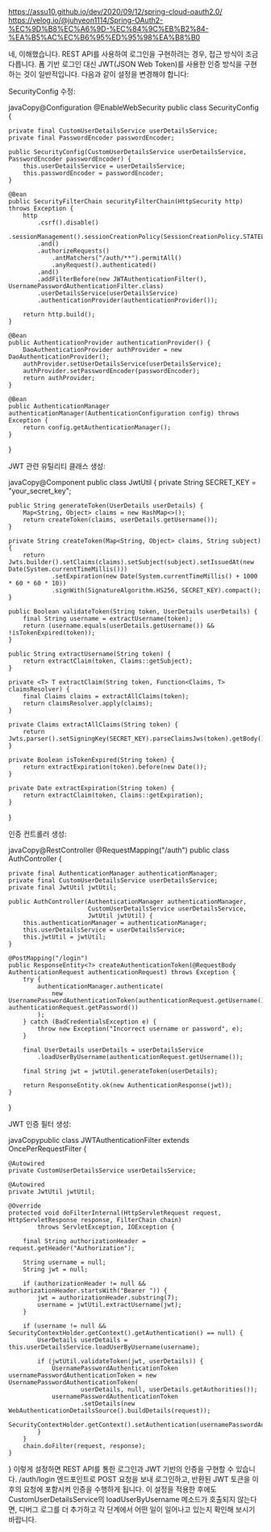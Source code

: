 https://assu10.github.io/dev/2020/09/12/spring-cloud-oauth2.0/
https://velog.io/@juhyeon1114/Spring-OAuth2-%EC%9D%B8%EC%A6%9D-%EC%84%9C%EB%B2%84-%EA%B5%AC%EC%B6%95%ED%95%98%EA%B8%B0


네, 이해했습니다. REST API를 사용하여 로그인을 구현하려는 경우, 접근 방식이 조금 다릅니다. 폼 기반 로그인 대신 JWT(JSON Web Token)를 사용한 인증 방식을 구현하는 것이 일반적입니다. 다음과 같이 설정을 변경해야 합니다:

SecurityConfig 수정:

javaCopy@Configuration
@EnableWebSecurity
public class SecurityConfig {

    private final CustomUserDetailsService userDetailsService;
    private final PasswordEncoder passwordEncoder;

    public SecurityConfig(CustomUserDetailsService userDetailsService, PasswordEncoder passwordEncoder) {
        this.userDetailsService = userDetailsService;
        this.passwordEncoder = passwordEncoder;
    }

    @Bean
    public SecurityFilterChain securityFilterChain(HttpSecurity http) throws Exception {
        http
            .csrf().disable()
            .sessionManagement().sessionCreationPolicy(SessionCreationPolicy.STATELESS)
            .and()
            .authorizeRequests()
                .antMatchers("/auth/**").permitAll()
                .anyRequest().authenticated()
            .and()
            .addFilterBefore(new JWTAuthenticationFilter(), UsernamePasswordAuthenticationFilter.class)
            .userDetailsService(userDetailsService)
            .authenticationProvider(authenticationProvider());

        return http.build();
    }

    @Bean
    public AuthenticationProvider authenticationProvider() {
        DaoAuthenticationProvider authProvider = new DaoAuthenticationProvider();
        authProvider.setUserDetailsService(userDetailsService);
        authProvider.setPasswordEncoder(passwordEncoder);
        return authProvider;
    }

    @Bean
    public AuthenticationManager authenticationManager(AuthenticationConfiguration config) throws Exception {
        return config.getAuthenticationManager();
    }
}

JWT 관련 유틸리티 클래스 생성:

javaCopy@Component
public class JwtUtil {
private String SECRET_KEY = "your_secret_key";

    public String generateToken(UserDetails userDetails) {
        Map<String, Object> claims = new HashMap<>();
        return createToken(claims, userDetails.getUsername());
    }

    private String createToken(Map<String, Object> claims, String subject) {
        return Jwts.builder().setClaims(claims).setSubject(subject).setIssuedAt(new Date(System.currentTimeMillis()))
                .setExpiration(new Date(System.currentTimeMillis() + 1000 * 60 * 60 * 10))
                .signWith(SignatureAlgorithm.HS256, SECRET_KEY).compact();
    }

    public Boolean validateToken(String token, UserDetails userDetails) {
        final String username = extractUsername(token);
        return (username.equals(userDetails.getUsername()) && !isTokenExpired(token));
    }

    public String extractUsername(String token) {
        return extractClaim(token, Claims::getSubject);
    }

    private <T> T extractClaim(String token, Function<Claims, T> claimsResolver) {
        final Claims claims = extractAllClaims(token);
        return claimsResolver.apply(claims);
    }

    private Claims extractAllClaims(String token) {
        return Jwts.parser().setSigningKey(SECRET_KEY).parseClaimsJws(token).getBody();
    }

    private Boolean isTokenExpired(String token) {
        return extractExpiration(token).before(new Date());
    }

    private Date extractExpiration(String token) {
        return extractClaim(token, Claims::getExpiration);
    }
}

인증 컨트롤러 생성:

javaCopy@RestController
@RequestMapping("/auth")
public class AuthController {

    private final AuthenticationManager authenticationManager;
    private final CustomUserDetailsService userDetailsService;
    private final JwtUtil jwtUtil;

    public AuthController(AuthenticationManager authenticationManager, 
                          CustomUserDetailsService userDetailsService, 
                          JwtUtil jwtUtil) {
        this.authenticationManager = authenticationManager;
        this.userDetailsService = userDetailsService;
        this.jwtUtil = jwtUtil;
    }

    @PostMapping("/login")
    public ResponseEntity<?> createAuthenticationToken(@RequestBody AuthenticationRequest authenticationRequest) throws Exception {
        try {
            authenticationManager.authenticate(
                new UsernamePasswordAuthenticationToken(authenticationRequest.getUsername(), authenticationRequest.getPassword())
            );
        } catch (BadCredentialsException e) {
            throw new Exception("Incorrect username or password", e);
        }

        final UserDetails userDetails = userDetailsService
            .loadUserByUsername(authenticationRequest.getUsername());

        final String jwt = jwtUtil.generateToken(userDetails);

        return ResponseEntity.ok(new AuthenticationResponse(jwt));
    }
}

JWT 인증 필터 생성:

javaCopypublic class JWTAuthenticationFilter extends OncePerRequestFilter {

    @Autowired
    private CustomUserDetailsService userDetailsService;

    @Autowired
    private JwtUtil jwtUtil;

    @Override
    protected void doFilterInternal(HttpServletRequest request, HttpServletResponse response, FilterChain chain)
            throws ServletException, IOException {

        final String authorizationHeader = request.getHeader("Authorization");

        String username = null;
        String jwt = null;

        if (authorizationHeader != null && authorizationHeader.startsWith("Bearer ")) {
            jwt = authorizationHeader.substring(7);
            username = jwtUtil.extractUsername(jwt);
        }

        if (username != null && SecurityContextHolder.getContext().getAuthentication() == null) {
            UserDetails userDetails = this.userDetailsService.loadUserByUsername(username);

            if (jwtUtil.validateToken(jwt, userDetails)) {
                UsernamePasswordAuthenticationToken usernamePasswordAuthenticationToken = new UsernamePasswordAuthenticationToken(
                        userDetails, null, userDetails.getAuthorities());
                usernamePasswordAuthenticationToken
                        .setDetails(new WebAuthenticationDetailsSource().buildDetails(request));
                SecurityContextHolder.getContext().setAuthentication(usernamePasswordAuthenticationToken);
            }
        }
        chain.doFilter(request, response);
    }
}
이렇게 설정하면 REST API를 통한 로그인과 JWT 기반의 인증을 구현할 수 있습니다. /auth/login 엔드포인트로 POST 요청을 보내 로그인하고, 반환된 JWT 토큰을 이후의 요청에 포함시켜 인증을 수행하게 됩니다.
이 설정을 적용한 후에도 CustomUserDetailsService의 loadUserByUsername 메소드가 호출되지 않는다면, 디버그 로그를 더 추가하고 각 단계에서 어떤 일이 일어나고 있는지 확인해 보시기 바랍니다.